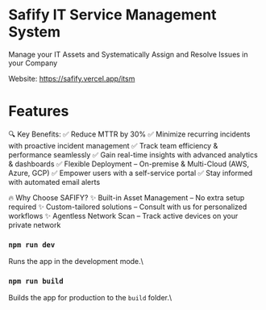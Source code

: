 # Safify IT Service Management System
Manage your IT Assets and Systematically Assign and Resolve Issues in your Company

Website: https://safify.vercel.app/itsm

# Features
🔍 Key Benefits:
✅ Reduce MTTR by 30%
✅ Minimize recurring incidents with proactive incident management
✅ Track team efficiency & performance seamlessly
✅ Gain real-time insights with advanced analytics & dashboards
✅ Flexible Deployment – On-premise & Multi-Cloud (AWS, Azure, GCP)
✅ Empower users with a self-service portal
✅ Stay informed with automated email alerts

🔥 Why Choose SAFIFY?
✨ Built-in Asset Management – No extra setup required
✨ Custom-tailored solutions –  Consult with us for personalized workflows
✨ Agentless Network Scan – Track active devices on your private network

### `npm run dev`
Runs the app in the development mode.\

### `npm run build`

Builds the app for production to the `build` folder.\
